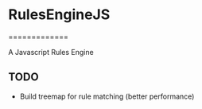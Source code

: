 # RulesEngineJS
=============

A Javascript Rules Engine

## TODO

- Build treemap for rule matching (better performance)

